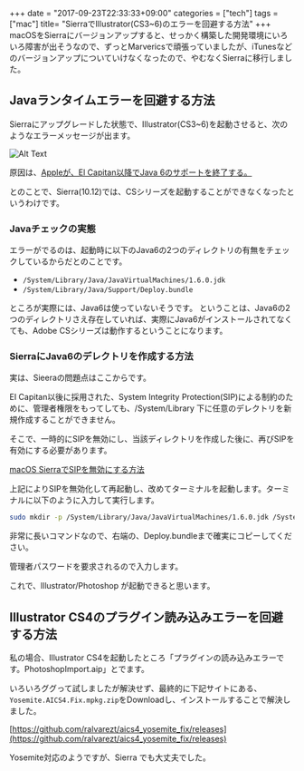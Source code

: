 +++
date = "2017-09-23T22:33:33+09:00"
categories = ["tech"]
tags = ["mac"]
title= "SierraでIllustrator(CS3~6)のエラーを回避する方法"
+++
macOSをSierraにバージョンアップすると、せっかく構築した開発環境にいろいろ障害が出そうなので、ずっとMarvericsで頑張っていましたが、iTunesなどのバージョンアップについていけなくなったので、やむなくSierraに移行しました。

## Javaランタイムエラーを回避する方法
Sierraにアップグレードした状態で、Illustrator(CS3~6)を起動させると、次のようなエラーメッセージが出ます。

![Alt Text](https://c1.staticflickr.com/5/4428/37248330042_8c1d6434d4_z.jpg) 

原因は、[Appleが、El Capitan以降でJava 6のサポートを終了する。](https://applech2.com/archives/45349646.html) 

とのことで、Sierra(10.12)では、CSシリーズを起動することができなくなったというわけです。

### Javaチェックの実態
エラーがでるのは、起動時に以下のJava6の2つのディレクトリの有無をチェックしているからだとのことです。

* ```/System/Library/Java/JavaVirtualMachines/1.6.0.jdk```
* ```/System/Library/Java/Support/Deploy.bundle```

ところが実際には、Java6は使っていないそうです。
ということは、Java6の2つのディレクトリさえ存在していれば、実際にJava6がインストールされてなくても、Adobe CSシリーズは動作するということになります。

### SierraにJava6のデレクトリを作成する方法
実は、Sieeraの問題点はここからです。

EI Capitan以後に採用された、System Integrity Protection(SIP)による制約のために、管理者権限をもってしても、/System/Library 下に任意のデレクトリを新規作成することができません。

そこで、一時的にSIPを無効にし、当該ディレクトリを作成した後に、再びSIPを有効にする必要があります。

[macOS SierraでSIPを無効にする方法](https://snap.textgh.org/201709242028/) 

上記によりSIPを無効化して再起動し、改めてターミナルを起動します。ターミナルに以下のように入力して実行します。

```bash
sudo mkdir -p /System/Library/Java/JavaVirtualMachines/1.6.0.jdk /System/Library/Java/Support/Deploy.bundle
```

非常に長いコマンドなので、右端の、Deploy.bundleまで確実にコピーしてください。

管理者パスワードを要求されるので入力します。

これで、Illustrator/Photoshop が起動できると思います。

## Illustrator CS4のプラグイン読み込みエラーを回避する方法
私の場合、Illustrator CS4を起動したところ「プラグインの読み込みエラーです。PhotoshopImport.aip」とでます。

いろいろググって試しましたが解決せず、最終的に下記サイトにある、```Yosemite.AICS4.Fix.mpkg.zip```をDownloadし、インストールすることで解決しました。

[https://github.com/ralvarezt/aics4_yosemite_fix/releases](https://github.com/ralvarezt/aics4_yosemite_fix/releases)

Yosemite対応のようですが、Sierra でも大丈夫でした。


